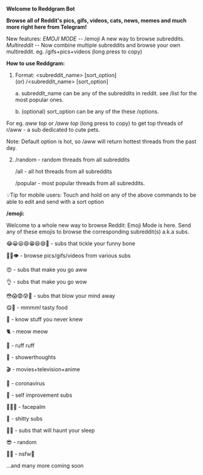 **Welcome to Reddgram Bot**

**Browse all of Reddit's pics, gifs, videos, cats, news, memes and much more right here from Telegram!**

New features: 
*EMOJI MODE* -- /emoji A new way to browse subreddits.
*Multireddit* -- Now combine multiple subreddits and browse your own multireddit. eg. /gifs+pics+videos (long press to copy)

**How to use Reddgram:**

1. Format: 
          <subreddit_name>  [sort_option]  
                      (or) 
          /<subreddit_name>  [sort_option]

      a. subreddit_name can be any of the subreddits in reddit. see /list for the most popular ones.

      b. (optional) sort_option can be any of the these /options. 

For eg. *aww top* or */aww top* (long press to copy) to get top threads of r/aww - a sub dedicated to cute pets.

Note: Default option is hot, so /aww will return hottest threads from the past day.

2. /random - random threads from all subreddits

    /all - all hot threads from all subreddits

    /popular - most popular threads from all subreddits.

💡Tip for mobile users: Touch and hold on any of the above commands to be able to edit and send with a sort option


**/emoji:**

Welcome to a whole new way to browse Reddit: Emoji Mode is here.
Send any of these emojis to browse the corresponding subreddit(s) a.k.a subs.

😂😀😃😄😁😆😅🤣 - subs that tickle your funny bone 

🧐👀👁 - browse pics/gifs/videos from various subs

😍 - subs that make you go aww

👌 - subs that make you go wow

😳😱😨😰🤯 - subs that blow your mind away

😋🤤 - mmmm! tasty food

🤔 - know stuff you never knew

🐈 - meow meow

🦮 - ruff ruff

🚿 - showerthoughts

🎬 - movies+television+anime

🦠 - coronavirus

💪 - self improvement subs

🤦🤦‍♀️ - facepalm

💩 - shitty subs

🥱😴 - subs that will haunt your sleep

😎 - random

🍑🖕 - nsfw🔞 

...and many more coming soon
